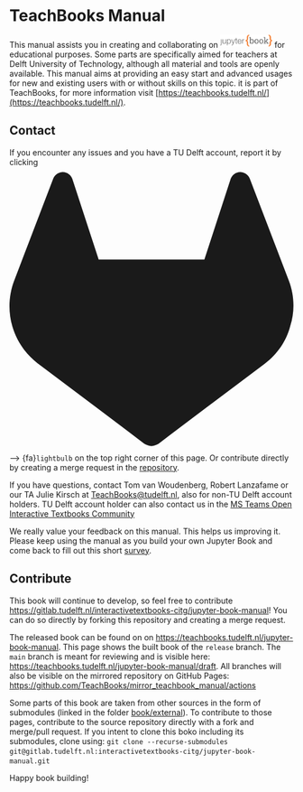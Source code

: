 # TeachBooks Manual

This manual assists you in creating and collaborating on <a href="https://jupyterbook.org/"><img  style="display:inline-block; height:1.5em; width:auto; transform:translate(0, -0.15em)" src="images/logo-wide.svg" alt="Jupyter book"></a> for educational purposes. Some parts are specifically aimed for teachers at Delft University of Technology, although all material and tools are openly available. This manual aims at providing an easy start and advanced usages for new and existing users with or without skills on this topic. it is part of TeachBooks, for more information visit [https://teachbooks.tudelft.nl/](https://teachbooks.tudelft.nl/).

## Contact
If you encounter any issues and you have a TU Delft account, report it by clicking  <svg class="svg-inline--fa fa-gitlab" aria-hidden="true" focusable="false" data-prefix="fab" data-icon="gitlab" role="img" xmlns="http://www.w3.org/2000/svg" viewBox="0 0 512 512" data-fa-i2svg=""><path fill="currentColor" d="M503.5 204.6L502.8 202.8L433.1 21.02C431.7 17.45 429.2 14.43 425.9 12.38C423.5 10.83 420.8 9.865 417.9 9.57C415 9.275 412.2 9.653 409.5 10.68C406.8 11.7 404.4 13.34 402.4 15.46C400.5 17.58 399.1 20.13 398.3 22.9L351.3 166.9H160.8L113.7 22.9C112.9 20.13 111.5 17.59 109.6 15.47C107.6 13.35 105.2 11.72 102.5 10.7C99.86 9.675 96.98 9.295 94.12 9.587C91.26 9.878 88.51 10.83 86.08 12.38C82.84 14.43 80.33 17.45 78.92 21.02L9.267 202.8L8.543 204.6C-1.484 230.8-2.72 259.6 5.023 286.6C12.77 313.5 29.07 337.3 51.47 354.2L51.74 354.4L52.33 354.8L158.3 434.3L210.9 474L242.9 498.2C246.6 500.1 251.2 502.5 255.9 502.5C260.6 502.5 265.2 500.1 268.9 498.2L300.9 474L353.5 434.3L460.2 354.4L460.5 354.1C482.9 337.2 499.2 313.5 506.1 286.6C514.7 259.6 513.5 230.8 503.5 204.6z"></path></svg> --> {fa}`lightbulb` on the top right corner of this page. Or contribute directly by creating a merge request in the [repository](https://gitlab.tudelft.nl/interactivetextbooks-citg/jupyter-book-manual).

If you have questions, contact Tom van Woudenberg, Robert Lanzafame or our TA Julie Kirsch at TeachBooks@tudelft.nl, also for non-TU Delft account holders. TU Delft account holder can also contact us in the [MS Teams Open Interactive Textbooks Community](https://teams.microsoft.com/l/team/19%3Ah9-uRcP_yYauh-VuoPFozJVUvHVOB4a0mz1ZWvh4q4Q1%40thread.tacv2/conversations?groupId=3e88c1f3-4a4f-483a-a366-7e617de9ba99&tenantId=096e524d-6929-4030-8cd3-8ab42de0887b)

We really value your feedback on this manual. This helps us improving it. Please keep using the manual as you build your own Jupyter Book and come back to fill out this short [survey](https://forms.gle/hXbFUQgN95H8ftxt9).

## Contribute
This book will continue to develop, so feel free to contribute https://gitlab.tudelft.nl/interactivetextbooks-citg/jupyter-book-manual! You can do so directly by forking this repository and creating a merge request.

The released book can be found on on https://teachbooks.tudelft.nl/jupyter-book-manual. This page shows the built book of the `release` branch. The `main` branch is meant for reviewing and is visible here: https://teachbooks.tudelft.nl/jupyter-book-manual/draft. All branches will also be visible on the mirrored repository on GitHub Pages: https://github.com/TeachBooks/mirror_teachbook_manual/actions

Some parts of this book are taken from other sources in the form of submodules (linked in the folder [book/external](book/external)). To contribute to those pages, contribute to the source repository directly with a fork and merge/pull request. If you intent to clone this boko including its submodules, clone using: `git clone --recurse-submodules git@gitlab.tudelft.nl:interactivetextbooks-citg/jupyter-book-manual.git`

Happy book building!
